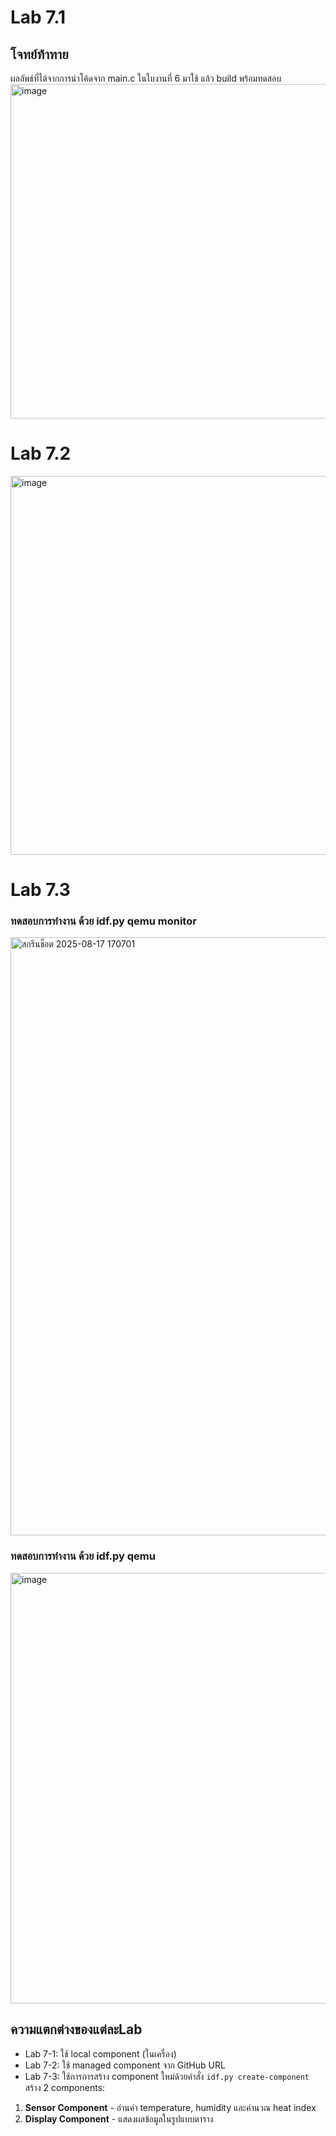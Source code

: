 # Lab 7.1
## โจทย์ท้าทาย
ผลลัพธ์ที่ได้จากการนำโค้ดจาก main.c ในใบงานที่ 6 มาใช้ แล้ว build พร้อมทดสอบ
<img width="1143" height="535" alt="image" src="https://github.com/user-attachments/assets/b62da653-22d8-4b64-b4b2-d2ba1939aeb3" />


# Lab 7.2
<img width="1203" height="606" alt="image" src="https://github.com/user-attachments/assets/5ab2fc98-2374-464a-bd54-5baa325756c3" />


# Lab 7.3
### ทดสอบการทำงาน ด้วย idf.py qemu monitor
<img width="1209" height="957" alt="สกรีนช็อต 2025-08-17 170701" src="https://github.com/user-attachments/assets/e8831582-b16d-43f2-8ef0-70b7874e26c7" />

### ทดสอบการทำงาน ด้วย idf.py qemu
<img width="1186" height="689" alt="image" src="https://github.com/user-attachments/assets/bc9f3b43-e7ae-4193-9f67-a8c6eed0caba" />

## ความแตกต่างของแต่ละLab
- Lab 7-1: ใช้ local component (ในเครื่อง)
- Lab 7-2: ใช้ managed component จาก GitHub URL
- Lab 7-3: ใช้การการสร้าง component ใหม่ด้วยคำสั่ง `idf.py create-component`
สร้าง 2 components:
1. **Sensor Component** - อ่านค่า temperature, humidity และคำนวณ heat index
2. **Display Component** - แสดงผลข้อมูลในรูปแบบตาราง
